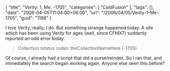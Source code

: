 {
	"title": "Verity: 1, Me: -1705",
	"categories": [
		"ColdFusion"
	],
	"tags": [],
	"date": "2006-04-05T11:04:00+06:00",
	"url": "/2006/04/05/Verity-1-Me-1705",
	"guid": "1188"
}

I love Verity, really, I do. But something strange happened today. A site which has been using Verity for ages (well, since CFMX7) suddenly reported an odd error today:

<blockquote>
Collection (status code): theCollectionNameHere (-1705) 
</blockquote>

Of course, I already had a script that did a purse/reindex. So I ran that, and immediately the search began working again. Anyone else seen this before?